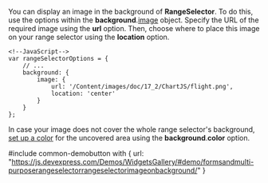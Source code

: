 You can display an image in the background of **RangeSelector**. To do this, use the options within the **background**.[image](/api-reference/20%20Data%20Visualization%20Widgets/dxRangeSelector/1%20Configuration/background/image '/Documentation/ApiReference/Data_Visualization_Widgets/dxRangeSelector/Configuration/background/image/') object. Specify the URL of the required image using the **url** option. Then, choose where to place this image on your range selector using the **location** option.

	<!--JavaScript-->
	var rangeSelectorOptions = {
		// ...
		background: {
			image: {
				url: '/Content/images/doc/17_2/ChartJS/flight.png',
				location: 'center'
			}
		}
	};

In case your image does not cover the whole range selector's background, [set up a color](/concepts/05%20Widgets/RangeSelector/10%20Visual%20Elements/40%20Background/50%20Setting%20Up%20a%20Color.md '/Documentation/Guide/Widgets/RangeSelector/Visual_Elements/#Background/Setting_Up_a_Color') for the uncovered area using the **background**.**color** option.

#include common-demobutton with {
    url: "https://js.devexpress.com/Demos/WidgetsGallery/#demo/formsandmulti-purposerangeselectorrangeselectorimageonbackground/"
}
